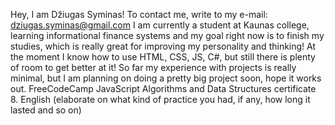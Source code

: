 Hey, I am Džiugas Syminas! 
To contact me, write to my e-mail: dziugas.syminas@gmail.com
I am currently a student at Kaunas college, learning informational finance systems 
and my goal right now is to finish my studies, which is really great for improving my personality and thinking!
At the moment I know how to use HTML, CSS, JS, C#, but still there is plenty of room to get better at it!
So far my experience with projects is really minimal, but I am planning on doing a pretty big project soon, hope it works out.
FreeCodeCamp JavaScript Algorithms and Data Structures certificate
8. English (elaborate on what kind of practice you had, if any, how long it lasted and so on)
